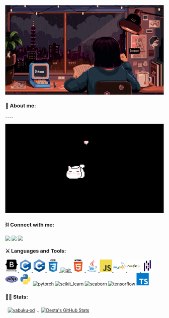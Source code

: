 <div id="header" align="center">
  <img src="1.gif" style="max-width: 100%; max-height: 100%; display: inline-block; object-fit: contain;">
</div>

<h3 align="left">👀 About me:</h3>
<p>----</p>
<div id="header" align="center">
  <img src="2.gif" style="max-width: 100%; max-height: 100%; display: inline-block; object-fit: contain;">
</div>

<h3 align="left">⛓️ Connect with me:</h3>
<p align="left">
<a href="mailto:dhishaas.off@gmail.com" target="blank"><img align="center" src="https://img.shields.io/badge/Gmail-EA4335.svg?style=for-the-badge&logo=Gmail&logoColor=white"/></a>
<a href="https://instagram.com/_dhxshaa_" target="blank"><img align="center" src="https://img.shields.io/badge/Instagram-E4405F.svg?style=for-the-badge&logo=Instagram&logoColor=white"/></a>
<a href="https://linkedin.com/in/dhishaa-srinivas" target="blank"><img align="center" src="https://img.shields.io/badge/LinkedIn-0A66C2.svg?style=for-the-badge&logo=LinkedIn&logoColor=white"/></a>
</p>

<h3 align="left">⚔️ Languages and Tools:</h3>
<p align="left"> <a href="https://getbootstrap.com" target="_blank" rel="noreferrer"> <img src="https://raw.githubusercontent.com/devicons/devicon/master/icons/bootstrap/bootstrap-plain-wordmark.svg" alt="bootstrap" width="40" height="40"/> </a> <a href="https://www.cprogramming.com/" target="_blank" rel="noreferrer"> <img src="https://raw.githubusercontent.com/devicons/devicon/master/icons/c/c-original.svg" alt="c" width="40" height="40"/> </a> <a href="https://www.w3schools.com/cpp/" target="_blank" rel="noreferrer"> <img src="https://raw.githubusercontent.com/devicons/devicon/master/icons/cplusplus/cplusplus-original.svg" alt="cplusplus" width="40" height="40"/> </a> <a href="https://www.w3schools.com/css/" target="_blank" rel="noreferrer"> <img src="https://raw.githubusercontent.com/devicons/devicon/master/icons/css3/css3-original-wordmark.svg" alt="css3" width="40" height="40"/> </a> <a href="https://git-scm.com/" target="_blank" rel="noreferrer"> <img src="https://www.vectorlogo.zone/logos/git-scm/git-scm-icon.svg" alt="git" width="40" height="40"/> </a> <a href="https://www.w3.org/html/" target="_blank" rel="noreferrer"> <img src="https://raw.githubusercontent.com/devicons/devicon/master/icons/html5/html5-original-wordmark.svg" alt="html5" width="40" height="40"/> </a> <a href="https://www.java.com" target="_blank" rel="noreferrer"> <img src="https://raw.githubusercontent.com/devicons/devicon/master/icons/java/java-original.svg" alt="java" width="40" height="40"/> </a> <a href="https://developer.mozilla.org/en-US/docs/Web/JavaScript" target="_blank" rel="noreferrer"> <img src="https://raw.githubusercontent.com/devicons/devicon/master/icons/javascript/javascript-original.svg" alt="javascript" width="40" height="40"/> </a> <a href="https://www.mysql.com/" target="_blank" rel="noreferrer"> <img src="https://raw.githubusercontent.com/devicons/devicon/master/icons/mysql/mysql-original-wordmark.svg" alt="mysql" width="40" height="40"/> </a> <a href="https://nodejs.org" target="_blank" rel="noreferrer"> <img src="https://raw.githubusercontent.com/devicons/devicon/master/icons/nodejs/nodejs-original-wordmark.svg" alt="nodejs" width="40" height="40"/> </a> <a href="https://pandas.pydata.org/" target="_blank" rel="noreferrer"> <img src="https://raw.githubusercontent.com/devicons/devicon/2ae2a900d2f041da66e950e4d48052658d850630/icons/pandas/pandas-original.svg" alt="pandas" width="40" height="40"/> </a> <a href="https://www.php.net" target="_blank" rel="noreferrer"> <img src="https://raw.githubusercontent.com/devicons/devicon/master/icons/php/php-original.svg" alt="php" width="40" height="40"/> </a> <a href="https://www.python.org" target="_blank" rel="noreferrer"> <img src="https://raw.githubusercontent.com/devicons/devicon/master/icons/python/python-original.svg" alt="python" width="40" height="40"/> </a> <a href="https://pytorch.org/" target="_blank" rel="noreferrer"> <img src="https://www.vectorlogo.zone/logos/pytorch/pytorch-icon.svg" alt="pytorch" width="40" height="40"/> </a> <a href="https://scikit-learn.org/" target="_blank" rel="noreferrer"> <img src="https://upload.wikimedia.org/wikipedia/commons/0/05/Scikit_learn_logo_small.svg" alt="scikit_learn" width="40" height="40"/> </a> <a href="https://seaborn.pydata.org/" target="_blank" rel="noreferrer"> <img src="https://seaborn.pydata.org/_images/logo-mark-lightbg.svg" alt="seaborn" width="40" height="40"/> </a> <a href="https://www.tensorflow.org" target="_blank" rel="noreferrer"> <img src="https://www.vectorlogo.zone/logos/tensorflow/tensorflow-icon.svg" alt="tensorflow" width="40" height="40"/> </a> <a href="https://www.typescriptlang.org/" target="_blank" rel="noreferrer"> <img src="https://raw.githubusercontent.com/devicons/devicon/master/icons/typescript/typescript-original.svg" alt="typescript" width="40" height="40"/> </a>

<h3 align="left">🧑‍💻 Stats:</h3>
<a href="https://github.com/xdextaa">
  <img align="center" style="margin:0.5rem" src="https://github-readme-stats.vercel.app/api/top-langs?username=xdextaa&show_icons=true" alt="yabuku-xd" />
</a>

<a href="https://github.com/xdextaa">
  <img align="center" style="margin:0.5rem;" src="https://github-readme-stats.vercel.app/api?username=xdextaa&show_icons=true&line_height=27&count_private=true" alt="Dexta's GitHub Stats" />
</a>
